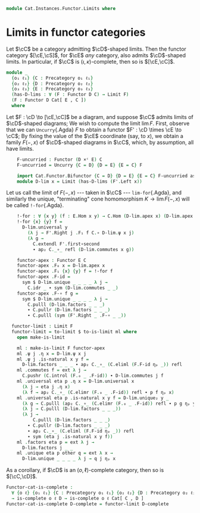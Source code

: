 <!--
```agda
open import Cat.Functor.Adjoint.Continuous
open import Cat.Instances.Functor.Duality
open import Cat.Diagram.Colimit.Base
open import Cat.Functor.Equivalence
open import Cat.Diagram.Limit.Base
open import Cat.Instances.Functor
open import Cat.Instances.Product
open import Cat.Diagram.Duals
open import Cat.Prelude
```
-->

```agda
module Cat.Instances.Functor.Limits where
```

# Limits in functor categories

Let $\cC$ be a category admitting $\cD$-shaped limits. Then the
functor category $[\cE,\cS]$, for $\cE$ _any_ category, also
admits $\cD$-shaped limits. In particular, if $\cC$ is
$(\iota,\kappa)$-complete, then so is $[\cE,\cC]$.

```agda
module _
  {o₁ ℓ₁} {C : Precategory o₁ ℓ₁}
  {o₂ ℓ₂} {D : Precategory o₂ ℓ₂}
  {o₃ ℓ₃} {E : Precategory o₃ ℓ₃}
  (has-D-lims : ∀ (F : Functor D C) → Limit F)
  (F : Functor D Cat[ E , C ])
  where
```

<!--
```agda
  open Functor
  open _=>_

  import Cat.Reasoning C as C
  import Cat.Reasoning D as D
  import Cat.Reasoning E as E

  private
    module F = Functor F
```
-->

Let $F : \cD \to [\cE,\cC]$ be a diagram, and suppose $\cC$
admits limits of $\cD$-shaped diagrams; We wish to compute the limit
$\lim F$. First, observe that we can `Uncurry`{.Agda} $F$ to obtain a
functor $F' : \cD \times \cE \to \cC$; By fixing the value of
the $\cE$ coordinate (say, to $x$), we obtain a family $F(-, x)$ of
$\cD$-shaped diagrams in $\cC$, which, by assumption, all have
limits.

```agda
    F-uncurried : Functor (D ×ᶜ E) C
    F-uncurried = Uncurry {C = D} {D = E} {E = C} F

    import Cat.Functor.Bifunctor {C = D} {D = E} {E = C} F-uncurried as F'
    module D-lim x = Limit (has-D-lims (F'.Left x))
```

Let us call the limit of $F(-, x)$ --- taken in $\cC$ ---
`lim-for`{.Agda}, and similarly the unique, "terminating" cone
homomorphism $K \to \lim F(-, x)$ will be called `!-for`{.Agda}.

```agda
    !-for : ∀ {x y} (f : E.Hom x y) → C.Hom (D-lim.apex x) (D-lim.apex y)
    !-for {x} {y} f =
      D-lim.universal y
        (λ j → F'.Right j .F₁ f C.∘ D-lim.ψ x j)
        (λ g →
          C.extendl F'.first∘second
          ∙ ap₂ C._∘_ refl (D-lim.commutes x g))

    functor-apex : Functor E C
    functor-apex .F₀ x = D-lim.apex x
    functor-apex .F₁ {x} {y} f = !-for f
    functor-apex .F-id =
      sym $ D-lim.unique _ _ _ _ λ j →
        C.idr _ ∙ sym (D-lim.commutes _ _)
    functor-apex .F-∘ f g =
      sym $ D-lim.unique _ _ _ _ λ j →
        C.pulll (D-lim.factors _ _ _)
        ∙ C.pullr (D-lim.factors _ _ _)
        ∙ C.pulll (sym (F'.Right _ .F-∘ _ _))

  functor-limit : Limit F
  functor-limit = to-limit $ to-is-limit ml where
    open make-is-limit

    ml : make-is-limit F functor-apex
    ml .ψ j .η x = D-lim.ψ x j
    ml .ψ j .is-natural x y f =
      D-lim.factors _ _ _ ∙ ap₂ C._∘_ (C.eliml (F.F-id ηₚ _)) refl
    ml .commutes f = ext λ j →
      C.pushr (C.introl (F.₀ _ .F-id)) ∙ D-lim.commutes j f
    ml .universal eta p .η x = D-lim.universal x
      (λ j → eta j .η x)
      (λ f → ap₂ C._∘_ (C.elimr (F.₀ _ .F-id)) refl ∙ p f ηₚ x)
    ml .universal eta p .is-natural x y f = D-lim.unique₂ y _
      (λ g → C.pulll (ap₂ C._∘_ (C.elimr (F.₀ _ .F-id)) refl ∙ p g ηₚ y))
      (λ j → C.pulll (D-lim.factors _ _ _))
      (λ j →
          C.pulll (D-lim.factors _ _ _)
        ∙ C.pullr (D-lim.factors _ _ _)
        ∙ ap₂ C._∘_ (C.eliml (F.F-id ηₚ _)) refl
        ∙ sym (eta j .is-natural x y f))
    ml .factors eta p = ext λ j →
      D-lim.factors j _ _
    ml .unique eta p other q = ext λ x →
      D-lim.unique _ _ _ _ λ j → q j ηₚ x
```

As a corollary, if $\cD$ is an $(o,\ell)$-complete category, then so
is $[\cC,\cD]$.

```agda
Functor-cat-is-complete :
  ∀ {o ℓ} {o₁ ℓ₁} {C : Precategory o₁ ℓ₁} {o₂ ℓ₂} {D : Precategory o₂ ℓ₂}
  → is-complete o ℓ D → is-complete o ℓ Cat[ C , D ]
Functor-cat-is-complete D-complete = functor-limit D-complete
```

<!--
```agda
module _
  {o₁ ℓ₁} {C : Precategory o₁ ℓ₁}
  {o₂ ℓ₂} {D : Precategory o₂ ℓ₂}
  {o₃ ℓ₃} {E : Precategory o₃ ℓ₃}
  (has-D-colims : ∀ (F : Functor D C) → Colimit F)
  (F : Functor D Cat[ E , C ])
  where

  functor-colimit : Colimit F
  functor-colimit = colim where
    F' : Functor (D ^op) Cat[ E ^op , C ^op ]
    F' = op-functor→ F∘ Functor.op F

    F'-lim : Limit F'
    F'-lim = functor-limit
      (λ f → subst Limit F^op^op≡F (Colimit→Co-limit _ (has-D-colims (Functor.op f))))
      F'

    LF'' : Limit (op-functor← {C = E} {D = C} F∘ (op-functor→ F∘ Functor.op F))
    LF'' = right-adjoint-limit (is-equivalence.F⊣F⁻¹ op-functor-is-equiv) F'-lim

    LFop : Limit (Functor.op F)
    LFop = subst Limit (F∘-assoc ∙ ap (_F∘ Functor.op F) op-functor←→ ∙ F∘-idl) LF''

    colim : Colimit F
    colim = Co-limit→Colimit _ LFop

Functor-cat-is-cocomplete :
  ∀ {o ℓ} {o₁ ℓ₁} {C : Precategory o₁ ℓ₁} {o₂ ℓ₂} {D : Precategory o₂ ℓ₂}
  → is-cocomplete o ℓ D → is-cocomplete o ℓ Cat[ C , D ]
Functor-cat-is-cocomplete D-cocomplete = functor-colimit D-cocomplete
```
-->
